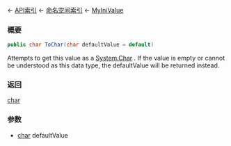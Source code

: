 ← [API索引](Api-Index) ← [命名空间索引](Namespace-Index) ← [MyIniValue](VRage.Game.ModAPI.Ingame.Utilities.MyIniValue)

### 概要

```csharp
public char ToChar(char defaultValue = default)
```

Attempts to get this value as a [System.Char](https://docs.microsoft.com/en-us/dotnet/api/system.char?view=netframework-4.6) . If the value is empty or cannot be understood as this data type, the defaultValue will be returned instead.

### 返回

[char](https://docs.microsoft.com/en-us/dotnet/api/System.Char?view=netframework-4.6)



### 参数

* [char](https://docs.microsoft.com/en-us/dotnet/api/System.Char?view=netframework-4.6) defaultValue
